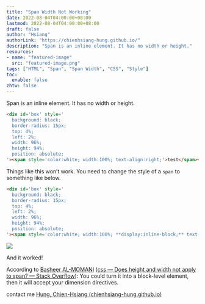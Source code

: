```yaml
---
title: "Span Width Not Working"
date: 2022-08-04T04:00:00+08:00
lastmod: 2022-08-04T04:00:00+08:00
draft: false
author: "Hsiang"
authorLink: "https://chienhsiang-hung.github.io/"
description: "Span is an inline element. It has no width or height."
resources:
- name: "featured-image"
  src: "featured-image.png"
tags: ["HTML", "Span", "Span Width", "CSS", "Style"]
toc:
  enable: false
zhtw: false
---
```

Span is an inline element. It has no width or height.
```html
<div id='box' style='  
  background: black;  
  border-radius: 15px;  
  top: 4%;  
  left: 2%;  
  width: 96%;  
  height: 94%;  
  position: absolute;  
'><span style='color:white; width:100%; text-align:right;'>test</span></div>
```
Things like this won’t work. You need to change the style of a  `span`  to something like below.
```html
<div id='box' style='  
  background: black;  
  border-radius: 15px;  
  top: 4%;  
  left: 2%;  
  width: 96%;  
  height: 94%;  
  position: absolute;  
'><span style='color:white; width:100%; **display:inline-block;** text-align:right;'>test</span></div>
```
![](https://miro.medium.com/max/1400/1*QShqdyN82RpVk6iUD09Sww.png)

And it worked!

According to  [Basheer AL-MOMANI](https://stackoverflow.com/users/4251431/basheer-al-momani)  ([css — Does height and width not apply to span? — Stack Overflow](https://stackoverflow.com/questions/2491068/does-height-and-width-not-apply-to-span/2491072#2491072)): You could turn it into a block-level element, then it will accept your dimension directives.

contact me  [Hung, Chien-Hsiang (chienhsiang-hung.github.io)](https://chienhsiang-hung.github.io/)